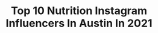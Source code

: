 ---
title: Top 10 Nutrition Instagram Influencers In Austin In 2021
description: >-
  Find top nutrition Instagram influencers in Austin in 2021. Most popular hashtags: #healthylifestyle #nutrition #austintexas.
platform: Instagram
hits: 31
text_top: Discover the most popular Instagram accounts on inBeat.
text_bottom: Our database has 31 Instagram influencers like this in Austin, United States for you to collaborate.
profiles:
  - username: "minithunderbird"
    fullname: >-
      Christine
    bio: >-
      ☽ Fitness • Health • Lifestyle ☽ Nutrition @austinadamsdc ☽ Training @teamcarolvaz ☽ @cls_sportswear use code thunder
    location: "United States"
    followers: 31741
    engagement: 242
    commentsToLikes: 0.031286
    id: ckf5o7td919390j23xakzz243
    verified: false
    hashtags: "#cutegymclothes, #austinadamsdc, #teamcarolvaz, #clsbabe"
  - username: "thetrendytomboy"
    fullname: >-
      Rachel Spross | Lifestyle Blog
    bio: >-
      tomboy with a feminine side style + fitness NASM CPT + instructor Precision L1 nutrition coach healthy foodie Austin ↔️ Waco ↔️ Dallas
    location: "United States"
    followers: 41236
    engagement: 77
    commentsToLikes: 0.045576
    id: ck13bqq1awpys0i19pk57ql25
    verified: false
    hashtags: "#lucchesecasual, #treatmeal, #mylucchese, #lucchesepartner"
  - username: "modernveganfam"
    fullname: >-
      Modern Vegan Familia
    bio: >-
      Join our fam. Follow Adam, Madeline, Addy, & Lazer’s Plant Based Life. Founders of @credofoods . Vegan for ❤️ 🐷 🌎 . Austin, TX based
    location: "United States"
    followers: 26334
    engagement: 142
    commentsToLikes: 0.127361
    id: ck0vw3p88rylr0i19by1o7z2o
    verified: false
    hashtags: "#dairyfree, #veganfamily, #austinfoodie, #foodismedicine"
  - username: "getfitwith_nikk"
    fullname: >-
      Nikki - Transformation Coach
    bio: >-
      Empowering confidence through fitness and nutrition #atxfitness @trufusion_southaustin @f45_training_southshoreaustin @idealfit Programs👇🏽
    location: "United States"
    followers: 113478
    engagement: 111
    commentsToLikes: 0.158607
    id: ck6tvpbi8ni7m0j71wyhj0q2s
    verified: false
    hashtags: "#homeworkoutvideos, #austintexas, #transformationcoach, #texasfit"
  - username: "aneshea_shali"
    fullname: >-
      Aneshea Shali
    bio: >-
      @corecampchallenge DALLAS, TX📍🤘🏽 @be.empowered.nutrition Athlete @bravosierra_usa Athlete
    location: "United States"
    followers: 26329
    engagement: 518
    commentsToLikes: 0.045723
    id: ck6ui0kwvccno0j713equ14rl
    verified: false
    hashtags: "#fitbox, #fitfam, #dirty30, #corecampchallenge"
  - username: "laurrrenhunter"
    fullname: >-
      Lauren | Health Coach ✨
    bio: >-
      wife + mama x ✌🏼 cen cal📍 @tilyoucollapse | lauren10 @bowmar_nutrition | lauren
    location: "United States"
    followers: 116510
    engagement: 187
    commentsToLikes: 0.016573
    id: ck0w6ctwa7z460i19o4e50wnn
    verified: false
    hashtags: "#mama, #fallvibes, #basic, #tilyoucollapse"
  - username: "onebalancedlife"
    fullname: >-
      Taylor Dadds
    bio: >-
      I help busy women find balance by simplified nutrition & lasting routines. Simple recipes + tips Health Coach Austin, TX New recipes👇🏻
    location: "United States"
    followers: 99561
    engagement: 240
    commentsToLikes: 0.064139
    id: ck0u18vqtw3c90i199mavywgz
    verified: false
    hashtags: "#dailysiggis, #sponsored, #oscarmayerpartner"
  - username: "tastewithtee"
    fullname: >-
      Chommy Tee | 🇱🇦 Food Blogger
    bio: >-
      📍Houston, Dallas, Austin ⭐️ @bestfoodhouston (CL) ⭐️ @chowdownhtown1 (Founder) ⭐️ @yelp (Elite ‘20) 📧 DM/Email for Collabs!
    location: "United States"
    followers: 3477
    engagement: 1342
    commentsToLikes: 0.494682
    id: ck9h9tmem9x5s0j783hxik53j
    verified: false
    hashtags: "#shotoftheday, #supportlocal, #glutenfree, #htxfoodie"
  - username: "yenismonterrey"
    fullname: >-
      Yenis Monterrey
    bio: >-
      LA|Austin|NY📍AUSTIN-TX 🇺🇸| Writer |Blogger | Actress | Entertainment| Beauty| Fashion | Fitness | Lifestyle | 📲⚠️yenisask@gmail.com⚠️👇🏼
    location: "United States"
    followers: 28043
    engagement: 286
    commentsToLikes: 0.237386
    id: ckaoxs08fehfh0i78xy0bpjb5
    verified: false
    hashtags: "#fitness, #septemberbeautylovers, #acne, #fioralvibescom"
  - username: "nikberryclimb"
    fullname: >-
      Nik Berry
    bio: >-
      Nurse|Climber|Yosemite Lover Supported by: Outdoor Research, Black Diamond, La Sportiva, Sterling Rope, Gnarly Nutrition, FrictionLabs
    location: "United States"
    followers: 10527
    engagement: 1095
    commentsToLikes: 0.020149
    id: ck1393cbjjb5j0i197lsdos4d
    verified: false
    hashtags: "#fuckinglifeandshit, #iamacheeseball, #theslabsarelonely, #doyounaptoclimborclimbtonap"
---